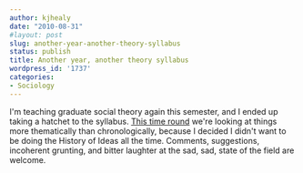 ```yaml
---
author: kjhealy
date: "2010-08-31"
#layout: post
slug: another-year-another-theory-syllabus
status: publish
title: Another year, another theory syllabus
wordpress_id: '1737'
categories:
- Sociology
---
```


I'm teaching graduate social theory again this semester, and I ended up taking a hatchet to the syllabus. [This time round](https://kieranhealy.org/files/teaching/gradtheory.pdf) we're looking at things more thematically than chronologically, because I decided I didn't want to be doing the History of Ideas all the time. Comments, suggestions, incoherent grunting, and bitter laughter at the sad, sad, state of the field are welcome.
